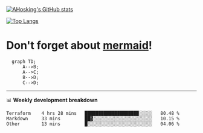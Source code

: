 [![AHosking's GitHub stats](https://github-readme-stats.vercel.app/api?username=ahosking&count_private=true&show_icons=true&theme=onedark&hide_rank=true&include_all_commits=true)](https://github.com/ahosking)

[![Top Langs](https://github-readme-stats.vercel.app/api/top-langs/?username=ahosking&layout=compact&theme=onedark)](https://github.com/ahosking)


# Don't forget about [mermaid](https://github.blog/2022-02-14-include-diagrams-markdown-files-mermaid/)!

```mermaid
  graph TD;
      A-->B;
      A-->C;
      B-->D;
      C-->D;
```
-------

📊 **Weekly development breakdown**

<!--START_SECTION:waka-->

```text
Terraform    4 hrs 28 mins   ████████████████████░░░░░   80.48 %
Markdown     33 mins         ██▓░░░░░░░░░░░░░░░░░░░░░░   10.15 %
Other        13 mins         █░░░░░░░░░░░░░░░░░░░░░░░░   04.06 %
```

<!--END_SECTION:waka-->
